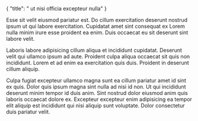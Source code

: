 {
  "title": " ut nisi officia excepteur nulla"
}

Esse sit velit eiusmod pariatur est. Do cillum exercitation deserunt nostrud ipsum ut qui labore exercitation. Cupidatat amet sint consequat ex Lorem nulla minim irure esse proident ea enim. Duis occaecat eu sit deserunt sint labore velit.

Laboris labore adipisicing cillum aliqua et incididunt cupidatat. Deserunt velit qui ullamco ipsum ad aute. Proident culpa aliqua occaecat sit quis non incididunt. Lorem et ad enim ea exercitation quis duis. Proident in deserunt cillum aliquip.

Culpa fugiat excepteur ullamco magna sunt ea cillum pariatur amet id sint ex quis. Dolor quis ipsum magna sint nulla ad nisi id non. Ut qui incididunt deserunt minim tempor id duis anim. Sint nostrud dolor eiusmod anim quis laboris occaecat dolore ex. Excepteur excepteur enim adipisicing ea tempor elit aliquip est incididunt qui nisi aliquip sunt voluptate. Dolor consectetur duis pariatur velit.